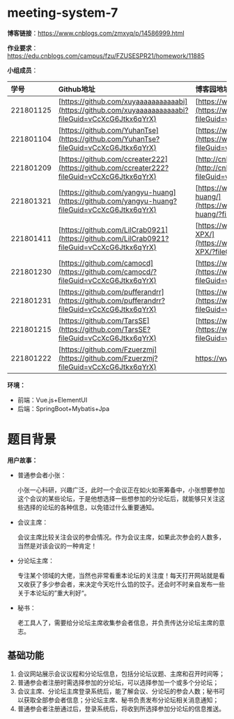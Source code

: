 # meeting-system-7
**博客链接**：https://www.cnblogs.com/zmxyq/p/14586999.html

**作业要求**：https://edu.cnblogs.com/campus/fzu/FZUSESPR21/homework/11885

**小组成员**：

|学号|Github地址|博客园地址|
|:----|:----|:----|
|221801125|[https://github.com/xuyaaaaaaaaaaabi](https://github.com/xuyaaaaaaaaaaabi?fileGuid=vCcXcG6Jtkx6qYrX)|[https://www.cnblogs.com/yabi/](https://www.cnblogs.com/yabi/?fileGuid=vCcXcG6Jtkx6qYrX)|
|221801104|[https://github.com/YuhanTse](https://github.com/YuhanTse?fileGuid=vCcXcG6Jtkx6qYrX)|[https://www.cnblogs.com/xyh-Tse/](https://www.cnblogs.com/xyh-Tse/?fileGuid=vCcXcG6Jtkx6qYrX)|
|221801209|[https://github.com/ccreater222](https://github.com/ccreater222?fileGuid=vCcXcG6Jtkx6qYrX)|[http://cnblogs.com/ccreater](http://cnblogs.com/ccreater?fileGuid=vCcXcG6Jtkx6qYrX)|
|221801321|[https://github.com/yangyu-huang](https://github.com/yangyu-huang?fileGuid=vCcXcG6Jtkx6qYrX)|[https://www.cnblogs.com/yangyu-huang/](https://www.cnblogs.com/yangyu-huang/?fileGuid=vCcXcG6Jtkx6qYrX)|
|221801411|[https://github.com/LilCrab0921](https://github.com/LilCrab0921?fileGuid=vCcXcG6Jtkx6qYrX)|[https://www.cnblogs.com/Cherry-XPX/](https://www.cnblogs.com/Cherry-XPX/?fileGuid=vCcXcG6Jtkx6qYrX)|
|221801230|[https://github.com/camocd](https://github.com/camocd/?fileGuid=vCcXcG6Jtkx6qYrX)|[https://www.cnblogs.com/w-wwh/](https://www.cnblogs.com/w-wwh/?fileGuid=vCcXcG6Jtkx6qYrX)|
|221801231|[https://github.com/pufferandrr](https://github.com/pufferandrr?fileGuid=vCcXcG6Jtkx6qYrX)|[https://www.cnblogs.com/nafupblog](https://www.cnblogs.com/nafupblog?fileGuid=vCcXcG6Jtkx6qYrX)|
|221801215|[https://github.com/TarsSE](https://github.com/TarsSE?fileGuid=vCcXcG6Jtkx6qYrX)|[https://www.cnblogs.com/tarsss/](https://www.cnblogs.com/tarsss/?fileGuid=vCcXcG6Jtkx6qYrX)|
|221801222|[https://github.com/Fzuerzmj](https://github.com/Fzuerzmj?fileGuid=vCcXcG6Jtkx6qYrX)|https://www.cnblogs.com/fzuerzmj|

**环境：**

- 前端：Vue.js+ElementUI
- 后端：SpringBoot+Mybatis+Jpa

# 题目背景

**用户故事：**

- 普通参会者小张：

  小张一心科研，兴趣广泛，此时一个会议正在如火如荼筹备中，小张想要参加这个会议的某些论坛，于是他想选择一些想参加的分论坛后，就能够只关注这些选择的论坛的各种信息，以免错过什么重要通知。

- 会议主席：

  会议主席比较关注会议的参会情况。作为会议主席，如果此次参会的人数多，当然是对该会议的一种肯定！

- 分论坛主席：

  专注某个领域的大佬，当然也非常看重本论坛的关注度！每天打开网站就是看又收获了多少参会者，来决定今天吃什么馅的饺子。还会时不时亲自发布一些关于本论坛的”重大利好“。

- 秘书：

  老工具人了，需要给分论坛主席收集参会者信息，并负责传达分论坛主席的意志。

## 基础功能

1. 会议网站展示会议议程和分论坛信息，包括分论坛议题、主席和召开时间等；
2. 普通参会者注册时需选择参加的分论坛，可以选择参加一个或多个分论坛；
3. 会议主席、分论坛主席登录系统后，能了解会议、分论坛的参会人数；秘书可以获取全部参会者信息；分论坛主席、秘书负责发布分论坛相关消息通知；
4. 普通参会者注册通过后，登录系统后，将收到所选择参加分论坛的信息推送。

